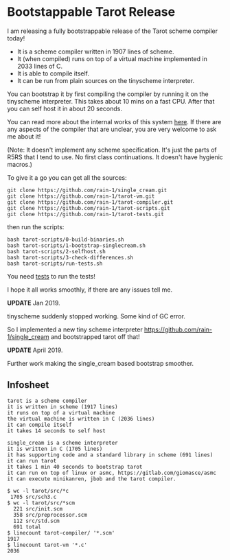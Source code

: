 # Bootstappable Tarot Release

I am releasing a fully bootstrappable release of the Tarot scheme compiler today!

* It is a scheme compiler written in 1907 lines of scheme. 
* It (when compiled) runs on top of a virtual machine implemented in 2033 lines of C.
* It is able to compile itself.
* It can be run from plain sources on the tinyscheme interpreter.

You can bootstrap it by first compiling the compiler by running it on the tinyscheme interpreter. This takes about 10 mins on a fast CPU. After that you can self host it in about 20 seconds.

You can read more about the internal works of this system [here](scheme). If there are any aspects of the compiler that are unclear, you are very welcome to ask me about it!

(Note: It doesn't implement any scheme specification. It's just the parts of R5RS that I tend to use. No first class continuations. It doesn't have hygienic macros.)

To give it a go you can get all the sources:

```
git clone https://github.com/rain-1/single_cream.git
git clone https://github.com/rain-1/tarot-vm.git
git clone https://github.com/rain-1/tarot-compiler.git
git clone https://github.com/rain-1/tarot-scripts.git
git clone https://github.com/rain-1/tarot-tests.git
```

then run the scripts:

```
bash tarot-scripts/0-build-binaries.sh
bash tarot-scripts/1-bootstrap-singlecream.sh
bash tarot-scripts/2-selfhost.sh
bash tarot-scripts/3-check-differences.sh
bash tarot-scripts/run-tests.sh
```

You need [tests](https://github.com/rain-1/tests) to run the tests!

I hope it all works smoothly, if there are any issues tell me.


**UPDATE** Jan 2019.

tinyscheme suddenly stopped working. Some kind of GC error.

So I implemented a new tiny scheme interpreter <https://github.com/rain-1/single_cream> and bootstrapped tarot off that!

**UPDATE** April 2019.

Further work making the single_cream based bootstrap smoother.

## Infosheet

```
tarot is a scheme compiler
it is written in scheme (1917 lines)
it runs on top of a virtual machine
the virtual machine is written in C (2036 lines)
it can compile itself
it takes 14 seconds to self host

single_cream is a scheme interpreter
it is written in C (1705 lines)
it has supporting code and a standard library in scheme (691 lines)
it can run tarot
it takes 1 min 40 seconds to bootstrap tarot
it can run on top of linux or asmc, https://gitlab.com/giomasce/asmc
it can execute minikanren, jbob and the tarot compiler.

$ wc -l tarot/src/*c
 1705 src/sch3.c
$ wc -l tarot/src/*scm
  221 src/init.scm
  358 src/preprocessor.scm
  112 src/std.scm
  691 total
$ linecount tarot-compiler/ '*.scm'
1917
$ linecount tarot-vm '*.c'
2036
```
